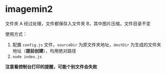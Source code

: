 # imagemin2

文件夹 A 经过处理，文件都保存入文件夹 B，其中图片压缩，文件目录不变

使用方式：

1. 配置 `config.js` 文件，`sourceDir` 为原文件夹地址，`destDir` 为生成的文件夹地址（**提前创建**），均用绝对路径
2. `node index.js`

**注意看控制台打印的提醒，可能个别文件会失败**